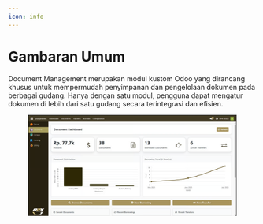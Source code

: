 ```yaml
---
icon: info
---
```


# Gambaran Umum

Document Management merupakan modul kustom Odoo yang dirancang khusus untuk mempermudah penyimpanan dan pengelolaan dokumen pada berbagai gudang. Hanya dengan satu modul, pengguna dapat mengatur dokumen di lebih dari satu gudang secara terintegrasi dan efisien.

<figure><img src=".gitbook/assets/image.png" alt=""><figcaption></figcaption></figure>
